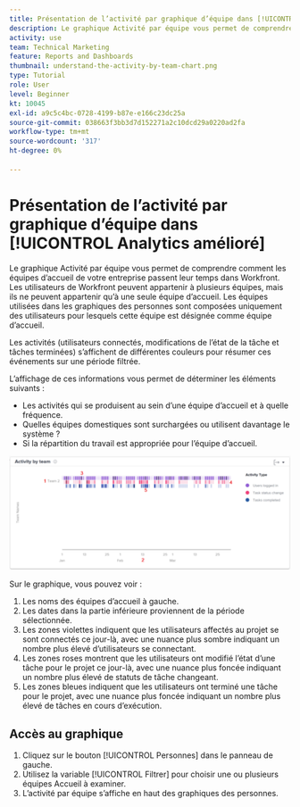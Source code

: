 ```yaml
---
title: Présentation de l’activité par graphique d’équipe dans [!UICONTROL Analytics amélioré]
description: Le graphique Activité par équipe vous permet de comprendre comment les équipes d’accueil de votre entreprise passent leur temps dans Workfront.
activity: use
team: Technical Marketing
feature: Reports and Dashboards
thumbnail: understand-the-activity-by-team-chart.png
type: Tutorial
role: User
level: Beginner
kt: 10045
exl-id: a9c5c4bc-0728-4199-b87e-e166c23dc25a
source-git-commit: 038663f3bb3d7d152271a2c10dcd29a0220ad2fa
workflow-type: tm+mt
source-wordcount: '317'
ht-degree: 0%

---
```


# Présentation de l’activité par graphique d’équipe dans [!UICONTROL Analytics amélioré]

Le graphique Activité par équipe vous permet de comprendre comment les équipes d’accueil de votre entreprise passent leur temps dans Workfront. Les utilisateurs de Workfront peuvent appartenir à plusieurs équipes, mais ils ne peuvent appartenir qu’à une seule équipe d’accueil. Les équipes utilisées dans les graphiques des personnes sont composées uniquement des utilisateurs pour lesquels cette équipe est désignée comme équipe d’accueil.

Les activités (utilisateurs connectés, modifications de l’état de la tâche et tâches terminées) s’affichent de différentes couleurs pour résumer ces événements sur une période filtrée.

L’affichage de ces informations vous permet de déterminer les éléments suivants :

* Les activités qui se produisent au sein d’une équipe d’accueil et à quelle fréquence.
* Quelles équipes domestiques sont surchargées ou utilisent davantage le système ?
* Si la répartition du travail est appropriée pour l’équipe d’accueil.

![Une image montrant un graphique d’activité par équipe avec des chiffres sur les zones décrites dans les puces ci-dessous](assets/section-3-1.png)

Sur le graphique, vous pouvez voir :

1. Les noms des équipes d’accueil à gauche.
1. Les dates dans la partie inférieure proviennent de la période sélectionnée.
1. Les zones violettes indiquent que les utilisateurs affectés au projet se sont connectés ce jour-là, avec une nuance plus sombre indiquant un nombre plus élevé d’utilisateurs se connectant.
1. Les zones roses montrent que les utilisateurs ont modifié l’état d’une tâche pour le projet ce jour-là, avec une nuance plus foncée indiquant un nombre plus élevé de statuts de tâche changeant.
1. Les zones bleues indiquent que les utilisateurs ont terminé une tâche pour le projet, avec une nuance plus foncée indiquant un nombre plus élevé de tâches en cours d’exécution.

## Accès au graphique

1. Cliquez sur le bouton [!UICONTROL Personnes] dans le panneau de gauche.
1. Utilisez la variable [!UICONTROL Filtrer] pour choisir une ou plusieurs équipes Accueil à examiner.
1. L’activité par équipe s’affiche en haut des graphiques des personnes.
